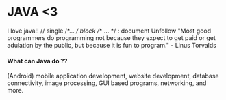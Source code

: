 # JAVA <3 
I love java!!
// single 
/*... */ block 
/** ... */ : document 
 Unfollow
"Most good programmers do programming not because they expect to get paid or get adulation by the public, but because it is fun to program." - Linus Torvalds



#### What can Java do ?? 
(Android) mobile application development, website development, 
database connectivity, image processing, GUI based programs, networking, and more.
